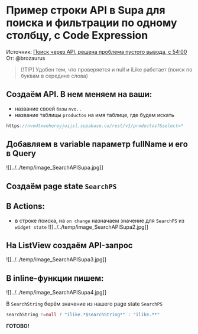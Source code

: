 # Пример строки API в Supa для поиска и фильтрации по одному столбцу, с Code Expression
Источник: [Поиск через API, решена проблема пустого вывода, с 54:00](https://www.youtube.com/watch?v=QikTDU4DDAU)
От: @brozaurus

> [!TIP] Удобен тем, что проверяется и null  и iLike работает (поиск по буквам в середине слова)


## Создаём API. В нем меняем на ваши:
 - название своей `базы` `nvo..` 
 - название таблицы `productos` на имя таблице, где будем искать
```dart
https://nvodtxeehqreyjuijsl.supabase.co/rest/v1/productos?&select=*
```


## Добавляем в variable параметр fullName и его в Query 
![[../../temp/image_SearchAPISupa.jpg]]



## Cоздаём page state `SearchPS` 
## В Actions: 

- в строке поиска, на `on change` назначаем значение для `SearchPS`  из `widget state` ![[../../temp/image_SearchAPISupa2.jpg]]

## На ListView создаём API-запрос
![[../../temp/image_SearchAPISupa3.jpg]]

## В inline-функции пишем:
![[../../temp/image_SearchAPISupa4.jpg]]

В `SearchString`  берём значение из нашего page state `SearchPS` 

```dart
searchString !=null ? "ilike.*$searchString*" : "ilike.**"
```

**ГОТОВО!**
